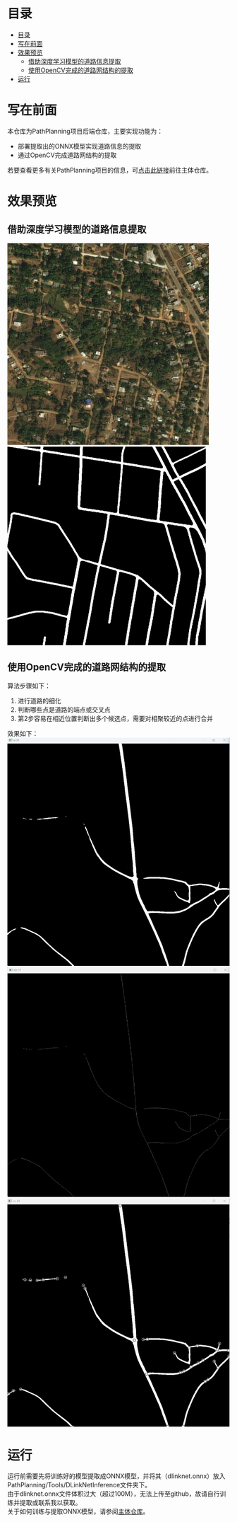 # 目录

- [目录](#目录)
- [写在前面](#写在前面)
- [效果预览](#效果预览)
  - [借助深度学习模型的道路信息提取](#借助深度学习模型的道路信息提取)
  - [使用OpenCV完成的道路网结构的提取](#使用opencv完成的道路网结构的提取)
- [运行](#运行)

# 写在前面

本仓库为PathPlanning项目后端仓库，主要实现功能为：
- 部署提取出的ONNX模型实现道路信息的提取
- 通过OpenCV完成道路网结构的提取
  
若要查看更多有关PathPlanning项目的信息，可[点击此链接](https://github.com/baichuanjiu/PathPlanning-DeepLearning)前往主体仓库。

# 效果预览

## 借助深度学习模型的道路信息提取

![道路识别（原图）.png](https://github.com/baichuanjiu/ReadMeImages/blob/main/PathPlanning/%E9%81%93%E8%B7%AF%E8%AF%86%E5%88%AB%EF%BC%88%E5%8E%9F%E5%9B%BE%EF%BC%89.png?raw=true)  
![道路识别（结果）.png](https://github.com/baichuanjiu/ReadMeImages/blob/main/PathPlanning/%E9%81%93%E8%B7%AF%E8%AF%86%E5%88%AB%EF%BC%88%E7%BB%93%E6%9E%9C%EF%BC%89.png?raw=true)

## 使用OpenCV完成的道路网结构的提取

算法步骤如下：
1. 进行道路的细化
2. 判断哪些点是道路的端点或交叉点
3. 第2步容易在相近位置判断出多个候选点，需要对相聚较近的点进行合并

效果如下：
![道路网结构提取（原图）.png](https://github.com/baichuanjiu/ReadMeImages/blob/main/PathPlanning/%E9%81%93%E8%B7%AF%E7%BD%91%E7%BB%93%E6%9E%84%E6%8F%90%E5%8F%96%EF%BC%88%E5%8E%9F%E5%9B%BE%EF%BC%89.png?raw=true) 
![道路网结构提取（细化）.png](https://github.com/baichuanjiu/ReadMeImages/blob/main/PathPlanning/%E9%81%93%E8%B7%AF%E7%BD%91%E7%BB%93%E6%9E%84%E6%8F%90%E5%8F%96%EF%BC%88%E7%BB%86%E5%8C%96%EF%BC%89.png?raw=true) 
![道路网结构提取（结果）.png](https://github.com/baichuanjiu/ReadMeImages/blob/main/PathPlanning/%E9%81%93%E8%B7%AF%E7%BD%91%E7%BB%93%E6%9E%84%E6%8F%90%E5%8F%96%EF%BC%88%E7%BB%93%E6%9E%9C%EF%BC%89.png?raw=true) 


# 运行

运行前需要先将训练好的模型提取成ONNX模型，并将其（dlinknet.onnx）放入PathPlanning/Tools/DLinkNetInference文件夹下。  
由于dlinknet.onnx文件体积过大（超过100M），无法上传至github，故请自行训练并提取或联系我以获取。  
关于如何训练与提取ONNX模型，请参阅[主体仓库]((https://github.com/baichuanjiu/PathPlanning-DeepLearning))。
